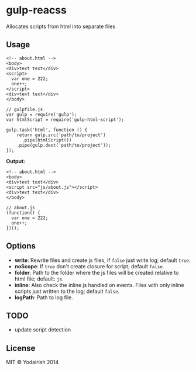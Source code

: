 # gulp-reacss

Allocates scripts from html into separate files

## Usage

```
<!-- about.html -->
<body>
<div>text text</div>
<script>
  var one = 222;
  one++;
</script>
<div>text text</div>
</body>
```

```
// gulpfile.js
var gulp = require('gulp');
var htmlScript = require('gulp-html-script');

gulp.task('html', function () {
	return gulp.src('path/to/project')
	  .pipe(htmlScript())
    .pipe(gulp.dest('path/to/project'));
});
```

**Output:**

```
<!-- about.html -->
<body>
<div>text text</div>
<script src="js/about.js"></script>
<div>text text</div>
</body>
```

```
// about.js
(function() {
  var one = 222;
  one++;
})();
```

## Options

  - **write**: Rewrite files and create js files, if `false` just write log; default `true`.
  - **noScope**: If `true` don't create closure for script; default `false`.
  - **folder**: Path to the folder where the js files will be created relative to html file; default: `js`.
  - **inline**: Also check the inline js handled on events. Files with only inline scripts just written to the log; default `false`.
  - **logPath**: Path to log file.

## TODO

  - update script detection

## License

MIT © Yodairish 2014
